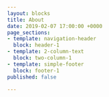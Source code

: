 ```yaml
---
layout: blocks
title: About
date: 2019-02-07 17:00:00 +0000
page_sections:
- template: navigation-header
  block: header-1
- template: 2-column-text
  block: two-column-1
- template: simple-footer
  block: footer-1
published: false

---
```

